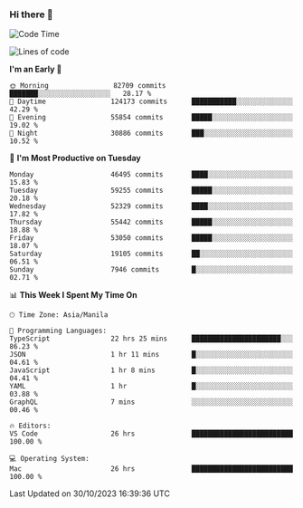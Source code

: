### Hi there 👋

<!--START_SECTION:waka-->
![Code Time](http://img.shields.io/badge/Code%20Time-4%2C475%20hrs%2014%20mins-blue)

![Lines of code](https://img.shields.io/badge/From%20Hello%20World%20I%27ve%20Written-110.6%20million%20lines%20of%20code-blue)

**I'm an Early 🐤** 

```text
🌞 Morning                82709 commits       ███████░░░░░░░░░░░░░░░░░░   28.17 % 
🌆 Daytime                124173 commits      ███████████░░░░░░░░░░░░░░   42.29 % 
🌃 Evening                55854 commits       █████░░░░░░░░░░░░░░░░░░░░   19.02 % 
🌙 Night                  30886 commits       ███░░░░░░░░░░░░░░░░░░░░░░   10.52 % 
```
📅 **I'm Most Productive on Tuesday** 

```text
Monday                   46495 commits       ████░░░░░░░░░░░░░░░░░░░░░   15.83 % 
Tuesday                  59255 commits       █████░░░░░░░░░░░░░░░░░░░░   20.18 % 
Wednesday                52329 commits       ████░░░░░░░░░░░░░░░░░░░░░   17.82 % 
Thursday                 55442 commits       █████░░░░░░░░░░░░░░░░░░░░   18.88 % 
Friday                   53050 commits       █████░░░░░░░░░░░░░░░░░░░░   18.07 % 
Saturday                 19105 commits       ██░░░░░░░░░░░░░░░░░░░░░░░   06.51 % 
Sunday                   7946 commits        █░░░░░░░░░░░░░░░░░░░░░░░░   02.71 % 
```


📊 **This Week I Spent My Time On** 

```text
🕑︎ Time Zone: Asia/Manila

💬 Programming Languages: 
TypeScript               22 hrs 25 mins      ██████████████████████░░░   86.23 % 
JSON                     1 hr 11 mins        █░░░░░░░░░░░░░░░░░░░░░░░░   04.61 % 
JavaScript               1 hr 8 mins         █░░░░░░░░░░░░░░░░░░░░░░░░   04.41 % 
YAML                     1 hr                █░░░░░░░░░░░░░░░░░░░░░░░░   03.88 % 
GraphQL                  7 mins              ░░░░░░░░░░░░░░░░░░░░░░░░░   00.46 % 

🔥 Editors: 
VS Code                  26 hrs              █████████████████████████   100.00 % 

💻 Operating System: 
Mac                      26 hrs              █████████████████████████   100.00 % 
```


 Last Updated on 30/10/2023 16:39:36 UTC
<!--END_SECTION:waka-->


<!--
**rad182/rad182** is a ✨ _special_ ✨ repository because its `README.md` (this file) appears on your GitHub profile.

Here are some ideas to get you started:

- 🔭 I’m currently working on ...
- 🌱 I’m currently learning ...
- 👯 I’m looking to collaborate on ...
- 🤔 I’m looking for help with ...
- 💬 Ask me about ...
- 📫 How to reach me: ...
- 😄 Pronouns: ...
- ⚡ Fun fact: ...
-->
